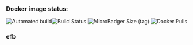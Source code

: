 ### Docker image status:
![Automated build](https://img.shields.io/docker/cloud/automated/guozi2/efb?style=flat-square)![Build Status](https://img.shields.io/docker/cloud/build/guozi2/efb?label=&style=flat-square)   ![MicroBadger Size (tag)](https://img.shields.io/microbadger/image-size/guozi2/efb?&style=flat-square)   ![Docker Pulls](https://img.shields.io/docker/pulls/guozi2/efb?&style=flat-square)
### efb
